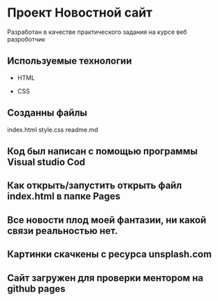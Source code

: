 # Проект Новостной сайт

Разработан в качестве практического задания на курсе веб разроботчик 

## Используемые технологии

* HTML

* CSS

## Созданны файлы
index.html
style.css
readme.md

## Код был написан с помощью программы Visual studio Cod

## Как открыть/запустить открыть файл index.html в папке Pages

## Все новости плод моей фантазии, ни какой связи реальностью нет. 

## Картинки скачкены с ресурса unsplash.com

## Сайт загружен для проверки ментором на github pages